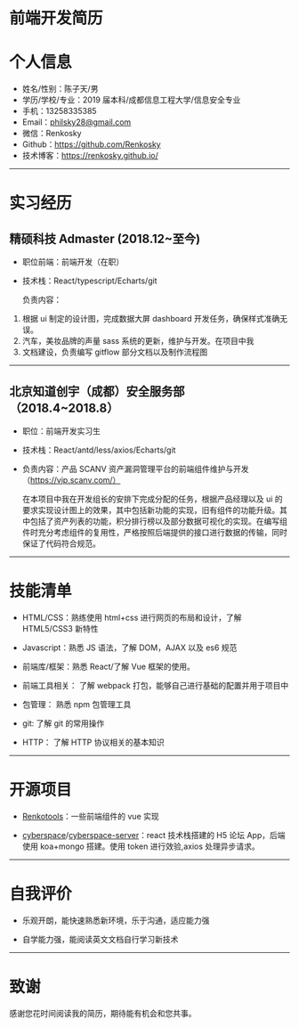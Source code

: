 # 前端开发简历

# 个人信息

- 姓名/性别：陈子天/男
- 学历/学校/专业：2019 届本科/成都信息工程大学/信息安全专业
- 手机：13258335385
- Email：philsky28@gmail.com
- 微信：Renkosky
- Github：https://github.com/Renkosky
- 技术博客：https://renkosky.github.io/

---

# 实习经历

## 精硕科技 Admaster (2018.12~至今)

- 职位前端：前端开发（在职）
- 技术栈：React/typescript/Echarts/git <br>

  负责内容：

1. 根据 ui 制定的设计图，完成数据大屏 dashboard 开发任务，确保样式准确无误。
2. 汽车，美妆品牌的声量 sass 系统的更新，维护与开发。在项目中我
3. 文档建设，负责编写 gitflow 部分文档以及制作流程图

---

## 北京知道创宇（成都）安全服务部 （2018.4~2018.8）

- 职位：前端开发实习生
- 技术栈：React/antd/less/axios/Echarts/git
- 负责内容：产品 SCANV 资产漏洞管理平台的前端组件维护与开发（https://vip.scanv.com/）

  在本项目中我在开发组长的安排下完成分配的任务，根据产品经理以及 ui 的要求实现设计图上的效果，其中包括新功能的实现，旧有组件的功能升级。其中包括了资产列表的功能，积分排行榜以及部分数据可视化的实现。在编写组件时充分考虑组件的复用性，严格按照后端提供的接口进行数据的传输，同时保证了代码符合规范。

---

# 技能清单

- HTML/CSS：熟练使用 html+css 进行网页的布局和设计，了解 HTML5/CSS3 新特性

- Javascript：熟悉 JS 语法，了解 DOM，AJAX 以及 es6 规范

- 前端库/框架：熟悉 React/了解 Vue 框架的使用。

- 前端工具相关： 了解 webpack 打包，能够自己进行基础的配置并用于项目中

- 包管理： 熟悉 npm 包管理工具

- git: 了解 git 的常用操作

- HTTP： 了解 HTTP 协议相关的基本知识

---

# 开源项目

- [Renkotools](https://github.com/Renkosky/renkotools)：一些前端组件的 vue 实现

- [cyberspace](https://github.com/Renkosky/cyberSpace)/[cyberspace-server](https://github.com/Renkosky/cyberSpace-server)：react 技术栈搭建的 H5 论坛 App，后端使用 koa+mongo 搭建。使用 token 进行效验,axios 处理异步请求。

---

# 自我评价

- 乐观开朗，能快速熟悉新环境，乐于沟通，适应能力强

- 自学能力强，能阅读英文文档自行学习新技术

---

# 致谢

感谢您花时间阅读我的简历，期待能有机会和您共事。
